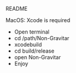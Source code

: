 README

MacOS:
Xcode is required 

- Open terminal
- cd /path/Non-Gravitar
- xcodebuild
- cd build/release
- open Non-Gravitar 
- Enjoy
